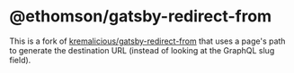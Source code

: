 # @ethomson/gatsby-redirect-from

This is a fork of [kremalicious/gatsby-redirect-from](https://kremalicious.com/gatsby-redirect-from/) that uses a page's path to generate the destination URL (instead of looking at the GraphQL slug field).

